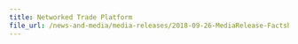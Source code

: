 ```yaml
---
title: Networked Trade Platform 
file_url: /news-and-media/media-releases/2018-09-26-MediaRelease-Factsheet.pdf
---
```

